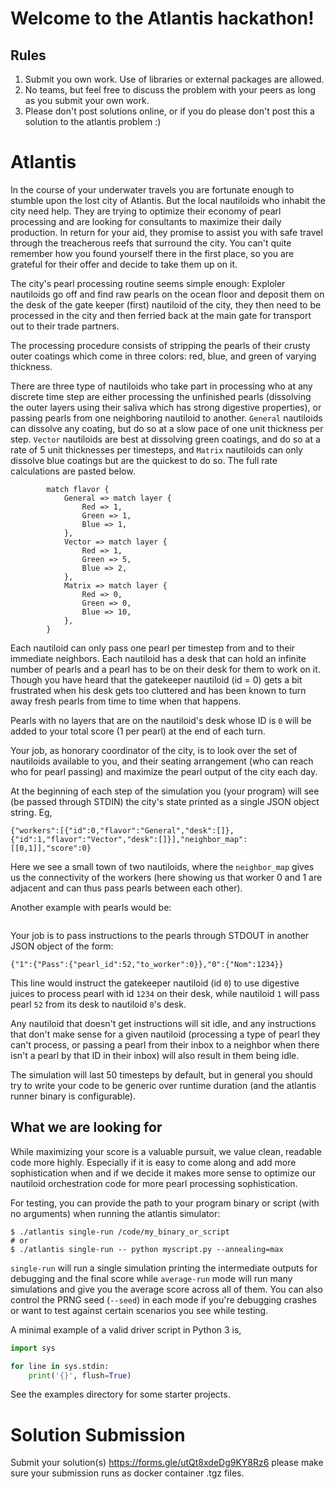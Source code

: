 # Welcome to the Atlantis hackathon!

## Rules

1. Submit you own work. Use of libraries or external packages are allowed.
2. No teams, but feel free to discuss the problem with your peers as long as you submit your own work.
3. Please don't post solutions online, or if you do please don't post this a solution to the atlantis problem :)

# Atlantis
In the course of your underwater travels you are fortunate enough to stumble upon the lost city of Atlantis. But the local nautiloids who inhabit the city need help. They are trying to optimize their economy of pearl processing and are looking for consultants to maximize their daily production. In return for your aid, they promise to assist you with safe travel through the treacherous reefs that surround the city. You can't quite remember how you found yourself there in the first place, so you are grateful for their offer and decide to take them up on it.

The city's pearl processing routine seems simple enough: Exploler nautiloids go off and find raw pearls on the ocean floor and deposit them on the desk of the gate keeper (first) nautiloid of the city, they then need to be processed in the city and then ferried back at the main gate for transport out to their trade partners.

The processing procedure consists of stripping the pearls of their crusty outer coatings which come in three colors: red, blue, and green of varying thickness.

There are three type of nautiloids who take part in processing who at any discrete time step are either processing the unfinished pearls (dissolving the outer layers using their saliva which has strong digestive properties), or passing pearls from one neighboring nautiloid to another. `General` nautiloids can dissolve any coating, but do so at a slow pace of one unit thickness per step. `Vector` nautiloids are best at dissolving green coatings, and do so at a rate of 5 unit thicknesses per timesteps, and `Matrix` nautiloids can only dissolve blue coatings but are the quickest to do so. The full rate calculations are pasted below.
```
        match flavor {
            General => match layer {
                Red => 1,
                Green => 1,
                Blue => 1,
            },
            Vector => match layer {
                Red => 1,
                Green => 5,
                Blue => 2,
            },
            Matrix => match layer {
                Red => 0,
                Green => 0,
                Blue => 10,
            },
        }
```
Each nautiloid can only pass one pearl per timestep from and to their immediate neighbors. Each nautiloid has a desk that can hold an infinite number of pearls and a pearl has to be on their desk for them to work on it. Though you have heard that the gatekeeper nautiloid (id = 0) gets a bit frustrated when his desk gets too cluttered and has been known to turn away fresh pearls from time to time when that happens.

Pearls with no layers that are on the nautiloid's desk whose ID is `0` will be added to your total score (1 per pearl) at the end of each turn.

Your job, as honorary coordinator of the city, is to look over the set of nautiloids available to you, and their seating arrangement (who can reach who for pearl passing) and maximize the pearl output of the city each day.

At the beginning of each step of the simulation you (your program) will see (be passed through STDIN) the city's state printed as a single JSON object string. Eg,
```
{"workers":[{"id":0,"flavor":"General","desk":[]},{"id":1,"flavor":"Vector","desk":[]}],"neighbor_map":[[0,1]],"score":0}
```
Here we see a small town of two nautiloids, where the `neighbor_map` gives us the connectivity of the workers (here showing us that worker 0 and 1 are adjacent and can thus pass pearls between each other).

Another example with pearls would be:
```{"workers":[{"id":0,"flavor":"General","desk":[{"id":3446798295,"layers":[{"color":"Blue","thickness":17}]},{"id":2747624543,"layers":[{"color":"Red","thickness":12},{"color":"Green","thickness":11},{"color":"Blue","thickness":11}]},{"id":1487224610,"layers":[{"color":"Red","thickness":10}]},{"id":2795188117,"layers":[{"color":"Blue","thickness":24},{"color":"Red","thickness":13},{"color":"Green","thickness":27}]}]},{"id":1,"flavor":"Vector","desk":[]}],"neighbor_map":[[0,1]],"score":0}
```

Your job is to pass instructions to the pearls through STDOUT in another JSON object of the form:
```
{"1":{"Pass":{"pearl_id":52,"to_worker":0}},"0":{"Nom":1234}}
```
This line would instruct the gatekeeper nautiloid (id `0`) to use digestive juices to process pearl with id `1234` on their desk, while nautiloid `1` will pass pearl `52` from its desk to nautiloid `0`'s desk.

Any nautiloid that doesn't get instructions will sit idle, and any instructions that don't make sense for a given nautiloid (processing a type of pearl they can't process, or passing a pearl from their inbox to a neighbor when there isn't a pearl by that ID in their inbox) will also result in them being idle.

The simulation will last 50 timesteps by default, but in general you should try to write your code to be generic over runtime duration (and the atlantis runner binary is configurable).

## What we are looking for
While maximizing your score is a valuable pursuit, we value clean, readable code more highly. Especially if it is easy to come along and add more sophistication when and if we decide it makes more sense to optimize our nautiloid orchestration code for more pearl processing sophistication.

For testing, you can provide the path to your program binary or script (with no arguments) when running the atlantis simulator:
```
$ ./atlantis single-run /code/my_binary_or_script
# or
$ ./atlantis single-run -- python myscript.py --annealing=max
```
`single-run` will run a single simulation printing the intermediate outputs for debugging and the final score while `average-run` mode will run many simulations and give you the average score across all of them. You can also control the PRNG seed (`--seed`) in each mode if you're debugging crashes or want to test against certain scenarios you see while testing.

A minimal example of a valid driver script in Python 3 is,
```python
import sys

for line in sys.stdin:
    print('{}', flush=True)
```

See the examples directory for some starter projects.

# Solution Submission

Submit your solution(s) https://forms.gle/utQt8xdeDg9KY8Rz6 please make sure your submission runs as docker container .tgz files.
